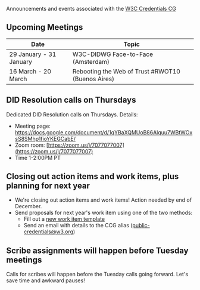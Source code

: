 Announcements and events associated with the [W3C Credentials CG](https://w3c-ccg.github.io)

## Upcoming Meetings

| Date | Topic |
|-----|--------|
| 29 January - 31 January | W3C-DIDWG Face-to-Face (Amsterdam) |
| 16 March - 20 March | Rebooting the Web of Trust #RWOT10 (Buenos Aires) |

## DID Resolution calls on Thursdays

Dedicated DID Resolution calls on Thursdays. Details:

- Meeting page: https://docs.google.com/document/d/1qYBaXQMUoB86Alquu7WBtWOxsS8SMhp1fioYKEGCabE/
- Zoom room: [https://zoom.us/j/7077077007](https://zoom.us/j/7077077007)
- Time 1-2:00PM PT

## Closing out action items and work items, plus planning for next year

- We're closing out action items and work items! Action needed by end of December. 
- Send proposals for next year's work item using one of the two methods:
  - Fill out a [new work item template](https://github.com/w3c-ccg/community/issues/new?assignees=ChristopherA%2C+jandrieu%2C+kimdhamilton&labels=proposed+work+items&template=ccg-new-work-item-template.md&title=%5BPROPOSED+WORK+ITEM%5D)
  - Send an email with details to the CCG alias (public-credentials@w3.org) 
  
## Scribe assignments will happen before Tuesday meetings  

Calls for scribes will happen before the Tuesday calls going forward. Let's save time and awkward pauses!
